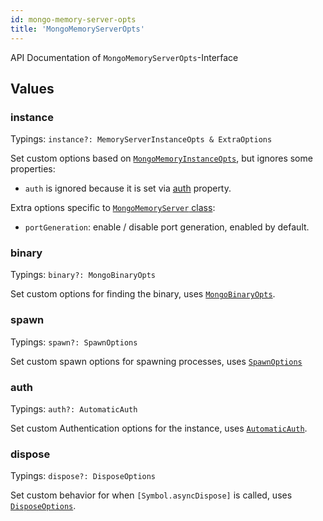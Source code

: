```yaml
---
id: mongo-memory-server-opts
title: 'MongoMemoryServerOpts'
---
```


API Documentation of `MongoMemoryServerOpts`-Interface

## Values

### instance

Typings: `instance?: MemoryServerInstanceOpts & ExtraOptions`

Set custom options based on [`MongoMemoryInstanceOpts`](./mongo-memory-instance-opts.md), but ignores some properties:

- `auth` is ignored because it is set via [auth](#auth) property.

Extra options specific to [`MongoMemoryServer` class](../classes/mongo-memory-server.md):

- `portGeneration`: enable / disable port generation, enabled by default.

### binary

Typings: `binary?: MongoBinaryOpts`

Set custom options for finding the binary, uses [`MongoBinaryOpts`](./mongo-binary-opts.md).

### spawn

Typings: `spawn?: SpawnOptions`

Set custom spawn options for spawning processes, uses [`SpawnOptions`](https://nodejs.org/api/child_process.html#child_processspawncommand-args-options)

### auth

Typings: `auth?: AutomaticAuth`

Set custom Authentication options for the instance, uses [`AutomaticAuth`](./mongo-memory-server-automaticauth.md).

### dispose

Typings: `dispose?: DisposeOptions`

Set custom behavior for when `[Symbol.asyncDispose]` is called, uses [`DisposeOptions`](./mongo-dispose-opts.md).
